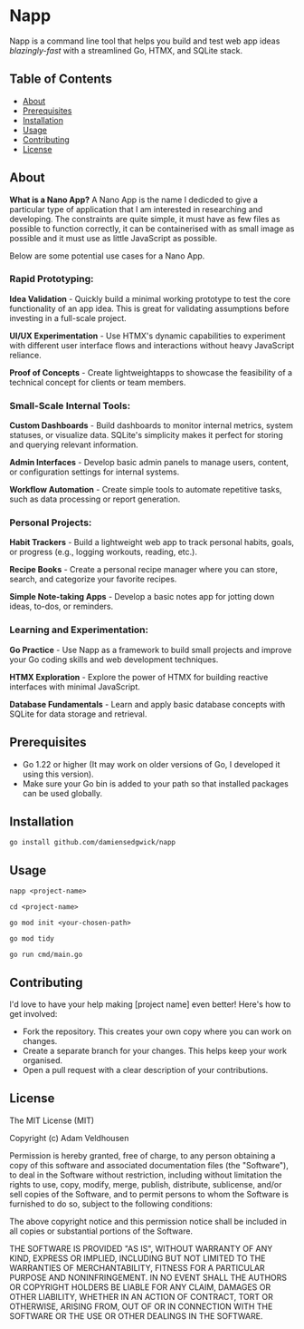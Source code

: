 # Napp

Napp is a command line tool that helps you build and test web app ideas *blazingly-fast* with a 
streamlined Go, HTMX, and SQLite stack.

## Table of Contents
- [About](#about)
- [Prerequisites](#prerequisites)
- [Installation](#installation)
- [Usage](#usage)
- [Contributing](#contributing)
- [License](#license)

## About
**What is a Nano App?**
A Nano App is the name I dedicded to give a particular type of application that I am interested in
researching and developing. The constraints are quite simple, it must have as few files as possible
to function correctly, it can be containerised with as small image as possible and it must use as
little JavaScript as possible.

Below are some potential use cases for a Nano App.

### Rapid Prototyping:

**Idea Validation** - Quickly build a minimal working prototype to test the core
functionality of an app idea. This is great for validating assumptions before investing in a full-scale
project. 

**UI/UX Experimentation** - Use HTMX's dynamic capabilities to experiment with different user interface
flows and interactions without heavy JavaScript reliance.

**Proof of Concepts** - Create lightweightapps to showcase the feasibility of a technical concept for
clients or team members.

### Small-Scale Internal Tools:

**Custom Dashboards** - Build dashboards to monitor internal metrics, system statuses, or visualize data.
SQLite's simplicity makes it perfect for storing and querying relevant information.

**Admin Interfaces** - Develop basic admin panels to manage users, content, or configuration settings for
internal systems.
    
**Workflow Automation** - Create simple tools to automate repetitive tasks, such as data processing or
report generation.

### Personal Projects:

**Habit Trackers** - Build a lightweight web app to track personal habits, goals, or progress (e.g.,
logging workouts, reading, etc.).

**Recipe Books** - Create a personal recipe manager where you can store, search, and categorize your
favorite recipes.

**Simple Note-taking Apps** - Develop a basic notes app for jotting down ideas, to-dos, or reminders.

### Learning and Experimentation:

**Go Practice** - Use Napp as a framework to build small projects and improve your Go coding skills and
web development techniques.

**HTMX Exploration** - Explore the power of HTMX for building reactive interfaces with minimal JavaScript.

**Database Fundamentals** - Learn and apply basic database concepts with SQLite for data storage and retrieval.

## Prerequisites
- Go 1.22 or higher (It may work on older versions of Go, I developed it using this version).
- Make sure your Go bin is added to your path so that installed packages can be used globally.

## Installation
`go install github.com/damiensedgwick/napp`

## Usage
`napp <project-name>`

`cd <project-name>`

`go mod init <your-chosen-path>`

`go mod tidy`

`go run cmd/main.go`

## Contributing
I'd love to have your help making [project name] even better! Here's how to get involved:

- Fork the repository. This creates your own copy where you can work on changes.
- Create a separate branch for your changes. This helps keep your work organised.
- Open a pull request with a clear description of your contributions.

## License
The MIT License (MIT)

Copyright (c) <year> Adam Veldhousen

Permission is hereby granted, free of charge, to any person obtaining a copy
of this software and associated documentation files (the "Software"), to deal
in the Software without restriction, including without limitation the rights
to use, copy, modify, merge, publish, distribute, sublicense, and/or sell
copies of the Software, and to permit persons to whom the Software is
furnished to do so, subject to the following conditions:

The above copyright notice and this permission notice shall be included in
all copies or substantial portions of the Software.

THE SOFTWARE IS PROVIDED "AS IS", WITHOUT WARRANTY OF ANY KIND, EXPRESS OR
IMPLIED, INCLUDING BUT NOT LIMITED TO THE WARRANTIES OF MERCHANTABILITY,
FITNESS FOR A PARTICULAR PURPOSE AND NONINFRINGEMENT. IN NO EVENT SHALL THE
AUTHORS OR COPYRIGHT HOLDERS BE LIABLE FOR ANY CLAIM, DAMAGES OR OTHER
LIABILITY, WHETHER IN AN ACTION OF CONTRACT, TORT OR OTHERWISE, ARISING FROM,
OUT OF OR IN CONNECTION WITH THE SOFTWARE OR THE USE OR OTHER DEALINGS IN
THE SOFTWARE.
